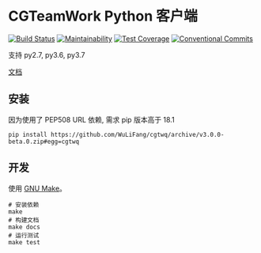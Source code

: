 # CGTeamWork Python 客户端

[![Build Status](https://travis-ci.org/WuLiFang/cgtwq.svg?branch=master)](https://travis-ci.org/WuLiFang/cgtwq)
[![Maintainability](https://api.codeclimate.com/v1/badges/9cacab42a3141cd9f247/maintainability)](https://codeclimate.com/github/WuLiFang/cgtwq/maintainability)
[![Test Coverage](https://api.codeclimate.com/v1/badges/9cacab42a3141cd9f247/test_coverage)](https://codeclimate.com/github/WuLiFang/cgtwq/test_coverage)
[![Conventional Commits](https://img.shields.io/badge/Conventional%20Commits-1.0.0-yellow.svg)](https://conventionalcommits.org)

支持 py2.7, py3.6, py3.7

[文档](https://wulifang.github.io/cgtwq/)

## 安装

因为使用了 PEP508 URL 依赖, 需求 pip 版本高于 18.1

```shell
pip install https://github.com/WuLiFang/cgtwq/archive/v3.0.0-beta.0.zip#egg=cgtwq
```

## 开发

使用 [GNU Make](https://www.gnu.org/software/make/)。

```shell
# 安装依赖
make
# 构建文档
make docs
# 运行测试
make test
```
